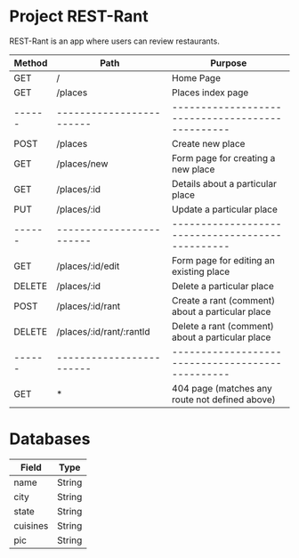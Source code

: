 # Project REST-Rant

REST-Rant is an app where users can review restaurants.

|Method|Path                    |Purpose                                         |
|------|------------------------|------------------------------------------------|
|GET   |/                       |Home Page                                       |
|GET   |/places                 |Places index page                               |
|------|------------------------|------------------------------------------------|
|POST  |/places                 |Create new place                                |
|GET   |/places/new             |Form page for creating a new place              |
|GET   |/places/:id             |Details about a particular place                |
|PUT   |/places/:id             |Update a particular place                       |
|------|------------------------|------------------------------------------------|
|GET   |/places/:id/edit        |Form page for editing an existing place         |
|DELETE|/places/:id             |Delete a particular place                       |
|POST  |/places/:id/rant        |Create a rant (comment) about a particular place|
|DELETE|/places/:id/rant/:rantld|Delete a rant (comment) about a particular place|
|------|------------------------|------------------------------------------------|
|GET   | *                      |404 page (matches any route not defined above)  |

# Databases

|Field   |Type  |
|--------|------|
|name    |String|
|city    |String|
|state   |String|
|cuisines|String|
|pic     |String|
